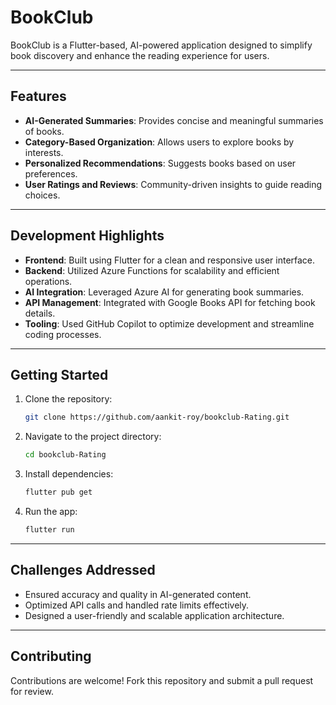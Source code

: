 # BookClub

BookClub is a Flutter-based, AI-powered application designed to simplify book discovery and enhance the reading experience for users.

---

## Features

- **AI-Generated Summaries**: Provides concise and meaningful summaries of books.
- **Category-Based Organization**: Allows users to explore books by interests.
- **Personalized Recommendations**: Suggests books based on user preferences.
- **User Ratings and Reviews**: Community-driven insights to guide reading choices.

---

## Development Highlights

- **Frontend**: Built using Flutter for a clean and responsive user interface.
- **Backend**: Utilized Azure Functions for scalability and efficient operations.
- **AI Integration**: Leveraged Azure AI for generating book summaries.
- **API Management**: Integrated with Google Books API for fetching book details.
- **Tooling**: Used GitHub Copilot to optimize development and streamline coding processes.

---

## Getting Started

1. Clone the repository:
   ```bash
   git clone https://github.com/aankit-roy/bookclub-Rating.git
   ```
2. Navigate to the project directory:
   ```bash
   cd bookclub-Rating
   ```
3. Install dependencies:
   ```bash
   flutter pub get
   ```
4. Run the app:
   ```bash
   flutter run
   ```

---

## Challenges Addressed

- Ensured accuracy and quality in AI-generated content.
- Optimized API calls and handled rate limits effectively.
- Designed a user-friendly and scalable application architecture.

---

## Contributing

Contributions are welcome! Fork this repository and submit a pull request for review.



